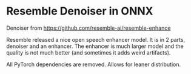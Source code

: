 Resemble Denoiser in ONNX
=======================

Denoiser from
https://github.com/resemble-ai/resemble-enhance

Resemble released a nice open speech enhancer model. It is in 2 parts, denoiser and an enhancer. The enhancer is much larger model and the quality is not much better (and sometimes it adds weird artifacts).

All PyTorch dependencies are removed. Allows for leaner distribution.